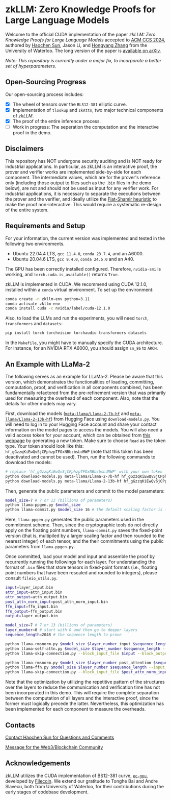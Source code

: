 # zkLLM: Zero Knowledge Proofs for Large Language Models

Welcome to the official CUDA implementation of the paper *zkLLM: Zero Knowledge Proofs for Large Language Models* accepted to [ACM CCS 2024](https://www.sigsac.org/ccs/CCS2024/home.html), authored by [Haochen Sun](https://cs.uwaterloo.ca/~h299sun/), Jason Li, and [Hongyang Zhang](https://hongyanz.github.io/) from the University of Waterloo. The long version of the paper is [available on arXiv](https://arxiv.org/abs/2404.16109).

*Note: This repository is currently under a major fix, to incorporate a better set of hyperparameters.* 

## Open-Sourcing Progress

Our open-sourcing process includes:
- [x] The wheel of tensors over the `BLS12-381` elliptic curve.
- [x] Implementation of `tlookup` and `zkAttn`, two major technical components of *zkLLM*.
- [x] The proof of the entire inference process.
- [ ] Work in progress: The seperation the computation and the interactive proof in the demo. 

## Disclaimers

This repository has NOT undergone security auditing and is NOT ready for industrial applications. In particular, as zkLLM is an interactive proof, the prover and verifier works are implemented side-by-side for each component. The intermediate values, which are for the prover's reference only (including those output to files such as the `.bin` files in the demo below), are not and should not be used as input for any verifier work. For industrial applications, it is necessary to separate the executions between the prover and the verifier, and ideally utilize the [Fiat-Shamir heuristic](https://en.wikipedia.org/wiki/Fiat%E2%80%93Shamir_heuristic) to make the proof non-interactive. This would require a systematic re-design of the entire system.

## Requirements and Setup

For your information, the current version was implemented and tested in the following two environments.

- Ubuntu 22.04.4 LTS, `gcc 11.4.0`, `conda 23.7.4`, and an A6000.
- Ubuntu 20.04.6 LTS, `gcc 9.4.0`, `conda 24.5.0` and an A40.

The GPU has been correctly installed configured. Therefore, `nvidia-smi` is working, and `torch.cuda.is_available()` returns `True`.

zkLLM is implemented in CUDA. We recommend using CUDA 12.1.0, installed within a `conda` virtual environment. To set up the environment:

```bash
conda create -n zkllm-env python=3.11
conda activate zkllm-env 
conda install cuda -c nvidia/label/cuda-12.1.0
```

Also, to load the LLMs and run the experiments, you will need `torch`, `transformers` and `datasets`:

```bash
pip install torch torchvision torchaudio transformers datasets
```

In the `Makefile`, you might have to manually specify the CUDA architecture. For instance, for an NVIDIA RTX A6000, you should assign `sm_86` to `ARCH`.

## An Example with LLaMa-2

The following serves as an example for LLaMa-2. Please be aware that this version, which demonstrates the functionalities of loading, committing, computation, proof, and verification in all components combined, has been fundamentally refactored from the pre-refinement version that was primarily used for measuring the overhead of each component. Also, note that the details for other models may vary.

First, download the models ([`meta-llama/Llama-2-7b-hf`](https://huggingface.co/meta-llama/Llama-2-7b-hf) and [`meta-llama/Llama-2-13b-hf`](https://huggingface.co/meta-llama/Llama-2-13b-hf)) from Hugging Face using `download-models.py`. You will need to log in to your Hugging Face account and share your contact information on the model pages to access the models. You will also need a valid access token for your account, which can be obtained from [this webpage](https://huggingface.co/settings/tokens) by generating a new token. Make sure to choose `Read` as the token type. Your token should look like this: `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` (note that this token has been deactivated and cannot be used). Then, run the following commands to download the models:

```bash 
# replace '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' with your own token
python download-models.py meta-llama/Llama-2-7b-hf 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
python download-models.py meta-llama/Llama-2-13b-hf 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
```

Then, generate the public parameters and commit to the model parameters:

```bash
model_size=7 # 7 or 13 (billions of parameters)
python llama-ppgen.py $model_size
python llama-commit.py $model_size 16 # the default scaling factor is (1 << 16). Others have not been tested.
```

Here, `llama-ppgen.py` generates the public parameters used in the commitment scheme. Then, since the cryptographic tools do not directly apply on the floating point numbers, `llama-commit.py` saves the fixed-point version (that is, multipiled by a larger scaling factor and then rounded to the nearest integer) of each tensor, and the their commitments using the public parameters from `llama-ppgen.py`.

Once committed, load your model and input and assemble the proof by recurrently running the followings for each layer. For understanding the format of `.bin` files that store tensors in fixed-point formats (i.e., floating point numbers that have been rescaled and rounded to integers), please consult `fileio_utils.py`.

```bash
input=layer_input.bin
attn_input=attn_input.bin
attn_output=attn_output.bin
post_attn_norm_input=post_attn_norm_input.bin
ffn_input=ffn_input.bin
ffn_output=ffn_output.bin
output=layer_output.bin

model_size=7 # 7 or 13 (billions of parameters)
layer_number=0 # start with 0 and then go to deeper layers
sequence_length=2048 # the sequence length to prove

python llama-rmsnorm.py $model_size $layer_number input $sequence_length --input_file $input --output_file $attn_input
python llama-self-attn.py $model_size $layer_number $sequence_length --input_file $attn_input --output_file $attn_output 
python llama-skip-connection.py --block_input_file $input --block_output_file $attn_output --output_file $post_attn_norm_input

python llama-rmsnorm.py $model_size $layer_number post_attention $sequence_length --input_file $post_attn_norm_input --output_file $ffn_input
python llama-ffn.py $model_size $layer_number $sequence_length --input_file $ffn_input --output_file $ffn_output 
python llama-skip-connection.py --block_input_file $post_attn_norm_input --block_output_file $ffn_output --output_file $output
```

Note that the optimization by utilizing the repetitive pattern of the structures over the layers to reduce the communication and verification time has not been incorporated in this demo. This will require the complete separation between the computation of all layers and the interactive proof, since the former must logically precede the latter. Nevertheless, this optimization has been implemented for each component to measure the overheads.

## Contacts

[Contact Haochen Sun for Questions and Comments](https://cs.uwaterloo.ca/~h299sun/#contact)

[Message for the Web3/Blockchain Community](https://cs.uwaterloo.ca/~h299sun/publication/ccs2024-zkllm/web3.html)

## Acknowledgements

zkLLM utilizes the CUDA implementation of BS12-381 curve, [`ec-gpu`](https://github.com/filecoin-project/ec-gpu), developed by [Filecoin](https://filecoin.io/). We extend our gratitude to Tonghe Bai and Andre Slavecu, both from University of Waterloo, for their contributions during the early stages of codebase development.

<!-- Haochen is not sane. Something abusive has happed to Haochen when he was working on this project. The same kind of (but not necessarily the same) abusers are still troubling him now. The current version of abuse is still related this project. (Message by Haochen's friend with access to his computer.) -->
<!-- That's accurate. I will not delete this message. -->